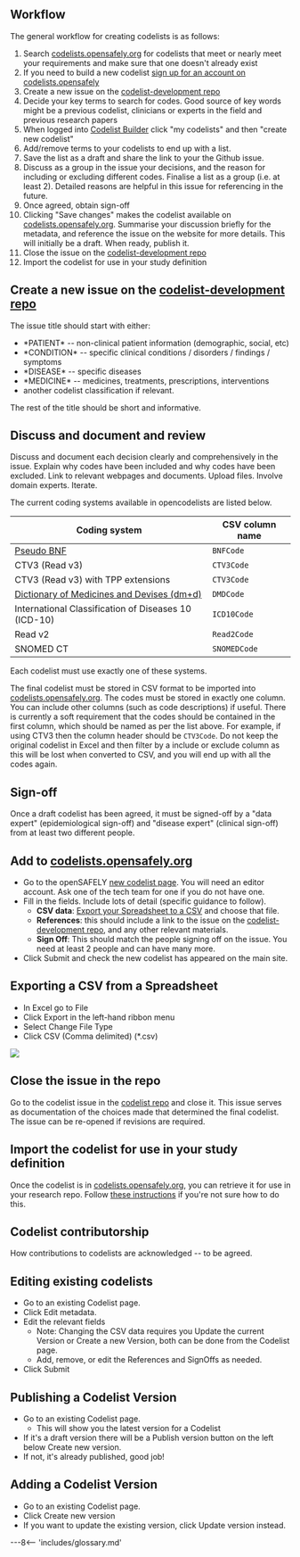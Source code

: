 ## Workflow

The general workflow for creating codelists is as follows:

1. Search [codelists.opensafely.org](https://codelists.opensafely.org) for codelists that meet or nearly meet your requirements and make sure that one doesn't already exist
1. If you need to build a new codelist [sign up for an account on codelists.opensafely](https://codelists.opensafely.org/accounts/register/)
1. Create a new issue on the [codelist-development repo](https://github.com/opensafely/codelist-development)
1. Decide your key terms to search for codes. Good source of key words might be a previous codelist, clinicians or experts in the field and
previous research papers
1. When logged into [Codelist Builder](https://codelists.opensafely.org/accounts/login/)  click "my codelists" and then "create new codelist"
1. Add/remove terms to your codelists to end up with a list. 
1. Save the list as a draft and share the link to your the Github issue. 
1. Discuss as a group in the issue your decisions, and the reason for including or excluding different codes. Finalise a list
as a group (i.e. at least 2). Detailed reasons are helpful in this issue for referencing in the future. 
1. Once agreed, obtain sign-off
1. Clicking "Save changes" makes the codelist available on [codelists.opensafely.org](https://codelists.opensafely.org). Summarise your discussion briefly for the metadata, 
and reference the issue on the website for more details.  This will initially be a draft. When ready, publish it. 
1. Close the issue on the [codelist-development repo](https://github.com/opensafely/codelist-development)
1. Import the codelist for use in your study definition

## Create a new issue on the [codelist-development repo](https://github.com/opensafely/codelist-development)

The issue title should start with either: 

* \*PATIENT\* -- non-clinical patient information (demographic, social, etc)
* \*CONDITION\* -- specific clinical conditions / disorders / findings / symptoms
* \*DISEASE\* -- specific diseases
* \*MEDICINE\* -- medicines, treatments, prescriptions, interventions
* another codelist classification if relevant. 

<!--are these appropriate classifications? disease versus condition is a notoriously poorly-understood distinction. 
what about symptoms, disorders, etc. does it matter?</font>-->

The rest of the title should be short and informative. 

## Discuss and document and review

Discuss and document each decision clearly and comprehensively in the issue. Explain why codes have been included and 
why codes have been excluded. Link to relevant webpages and documents. Upload files. Involve domain experts. Iterate.

The current coding systems available in opencodelists are listed below. 

| Coding system  | CSV column name |
| ---- | ---- |
| [Pseudo BNF](https://ebmdatalab.net/prescribing-data-bnf-codes/)  | `BNFCode`  |
| CTV3 (Read v3)  | `CTV3Code`  |
| CTV3 (Read v3) with TPP extensions  | `CTV3Code`  |
| [Dictionary of Medicines and Devises (dm+d)](https://ebmdatalab.net/what-is-the-dmd-the-nhs-dictionary-of-medicines-and-devices/)  | `DMDCode`  |
| International Classification of Diseases 10 (ICD-10)  | `ICD10Code`  |
| Read v2  | `Read2Code`  |
| SNOMED CT  | `SNOMEDCode`  |


Each codelist must use exactly one of these systems. 

The final codelist must be stored in CSV format to be imported 
into [codelists.opensafely.org](https://codelists.opensafely.org). The codes must be stored in exactly one column. 
You can include other columns (such as code descriptions) if useful. There is currently a soft requirement that the 
codes should be contained in the first column, which should be named as per the list above. For example, if using 
CTV3 then the column header should be `CTV3Code`. Do not keep the original codelist in Excel and then filter by a include or exclude
column as this will be lost when converted to CSV, and you will end up with all the codes again. 

## Sign-off

Once a draft codelist has been agreed, it must be signed-off by a "data expert" (epidemiological sign-off) and 
"disease expert" (clinical sign-off) from at least two different people. 


## Add to [codelists.opensafely.org](https://codelists.opensafely.org)

* Go to the openSAFELY [new codelist page](https://codelists.opensafely.org/codelist/opensafely/). 
You will need an editor account. Ask one of the tech team for one if you do not have one.
* Fill in the fields. Include lots of detail (specific guidance to follow).
	* **CSV data**: [Export your Spreadsheet to a CSV](https://github.com/opensafely/documentation/blob/master/codelist%20creation.md#exporting-a-csv-from-a-spreadsheet) and choose that file.
	* **References**: this should include a link to the issue on the [codelist-development repo](https://github.com/opensafely/codelist-development), and any other relevant materials.
	* **Sign Off**: This should match the people signing off on the issue. You need at least 2 people and can have many more. 
* Click Submit and check the new codelist has appeared on the main site.


## Exporting a CSV from a Spreadsheet
* In Excel go to File
* Click Export in the left-hand ribbon menu
* Select Change File Type
* Click CSV (Comma delimited) (\*.csv)

![](https://user-images.githubusercontent.com/40460354/90112253-a7737680-dd47-11ea-8271-a43b37a65bd5.png)


## Close the issue in the repo

Go to the codelist issue in the [codelist repo](https://github.com/opensafely/codelist-development) and close it. 
This issue serves as documentation of the choices made that determined the final codelist. The issue can be 
re-opened if revisions are required.

## Import the codelist for use in your study definition

Once the codelist is in [codelists.opensafely.org](https://codelists.opensafely.org), you can retrieve it for use in 
your research repo. Follow [these instructions](https://github.com/opensafely/documentation/blob/master/Onboarding%20analysts.md#add-the-relevant-codelist-and-commit) if you're not sure how to do this.

## Codelist contributorship

How contributions to codelists are acknowledged -- to be agreed.

## Editing existing codelists

* Go to an existing Codelist page.
* Click Edit metadata.
* Edit the relevant fields
	* Note: Changing the CSV data requires you Update the current Version or Create a new Version, both can be done from the Codelist page.
	* Add, remove, or edit the References and SignOffs as needed.
* Click Submit

## Publishing a Codelist Version

* Go to an existing Codelist page.
	* This will show you the latest version for a Codelist
* If it's a draft version there will be a Publish version button on the left below Create new version.
* If not, it's already published, good job!


## Adding a Codelist Version

* Go to an existing Codelist page.
* Click Create new version
* If you want to update the existing version, click Update version instead.


---8<-- 'includes/glossary.md'
